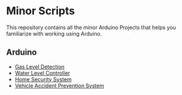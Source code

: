 # Minor Scripts

This repository contains all the minor Arduino Projects that helps you familiarize with working using Arduino. 


## Arduino

- [Gas Level Detection](https://github.com/prathimacode-hub/IoT-Spot/tree/main/Minor%20Scripts/Arduino/Gas%20Leakage%20Detection)
- [Water Level Controller](https://github.com/prathimacode-hub/IoT-Spot/tree/main/Minor%20Scripts/Arduino/Water%20Level%20Controller)
- [Home Security System](https://github.com/rittikadeb/IoT-Spot-1/tree/main/Minor%20Scripts/Arduino/Home%20Security%20System)
- [Vehicle Accident Prevention System](https://github.com/rittikadeb/IoT-Spot-1/tree/main/Minor%20Scripts/Arduino/Vehicle%20Accident%20Prevention%20System)
